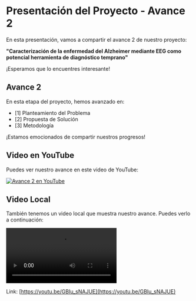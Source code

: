 # Presentación del Proyecto - Avance 2

En esta presentación, vamos a compartir el avance 2 de nuestro proyecto:

**"Caracterización de la enfermedad del Alzheimer mediante EEG como potencial herramienta de diagnóstico temprano"**

¡Esperamos que lo encuentres interesante!

## Avance 2

En esta etapa del proyecto, hemos avanzado en:

- [1] Planteamiento del Problema
- [2] Propuesta de Solución
- [3] Metodología

¡Estamos emocionados de compartir nuestros progresos!

## Video en YouTube

Puedes ver nuestro avance en este video de YouTube:

[![Avance 2 en YouTube](https://img.youtube.com/vi/GBIu_sNAJUE/maxresdefault.jpg)](https://www.youtube.com/watch?v=GBIu_sNAJUE)

## Video Local

También tenemos un video local que muestra nuestro avance. Puedes verlo a continuación:

<video src="../../Imagenes/Video_Proyecto.mp4" controls></video>

Link: [https://youtu.be/GBIu_sNAJUE](https://youtu.be/GBIu_sNAJUE)